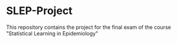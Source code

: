 # SLEP-Project
This repository contains the project for the final exam of the course "Statistical Learning in Epidemiology"
